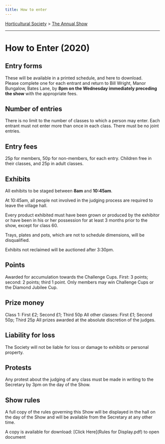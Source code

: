 ```yaml
---
title: How to enter
---
```



[Horticultural Society](/horticultural-society) > [The Annual Show](/horticultural-society/TheAnnualShow)

----


# How to Enter (2020)

## Entry forms

These will be available in a printed schedule, and here to download.  
Please complete one for each entrant and return to Bill Wright, Manor Bungalow, Bates Lane, by
**8pm on the Wednesday immediately preceding the show** with the appropriate fees.

## Number of entries
There is no limit to the number of classes to which a person may enter.
Each entrant must not enter more than once in each class. There must be no joint entries.

## Entry fees
25p for members, 50p for non-members, for each entry. Children free in their classes, and 25p in adult classes.

## Exhibits
All exhibits to be staged between **8am** and **10:45am**.

At 10:45am, all people not involved in the judging process are required to leave the village hall.

Every product exhibited must have been grown or produced by the exhibitor or have been in his or her possession for at least 3 months prior to the show, except for class 60.

Trays, plates and pots, which are not to schedule dimensions, will be disqualified.

Exhibits not reclaimed will be auctioned after 3:30pm.

## Points
Awarded for accumulation towards the Challenge Cups. First: 3 points; second: 2 points; third 1 point.
Only members may win Challenge Cups or the Diamond Jubilee Cup.

## Prize money 

Class 1: First £2; Second £1; Third 50p
All other classes: First £1; Second 50p; Third 25p
All prizes awarded at the absolute discretion of the judges.

## Liability for loss
The Society will not be liable for loss or damage to exhibits or personal property.

## Protests
Any protest about the judging of any class must be made in writing to the Secretary by 3pm on the day of the Show.

## Show rules
A full copy of the rules governing this Show will be displayed in the hall on the day of the Show and will be available from the Secretary at any other time.

A copy is available for download: [Click Here](Rules for Display.pdf) to open document
